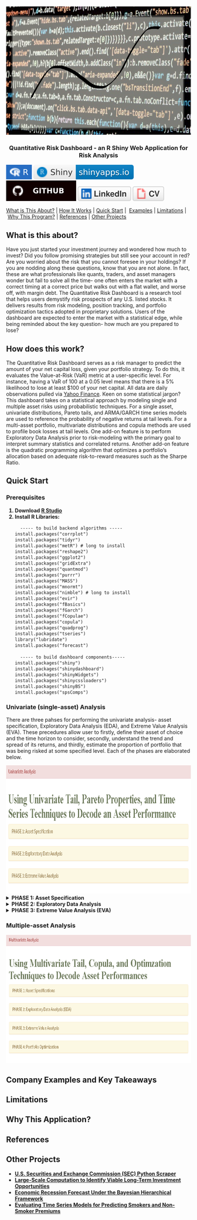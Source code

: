 <p align="center">
  <a href="" rel="noopener"></a>
  <img src="images/banner2.png" alt='home' width='750' height='350' >
</p>
  
<h3  align='center'> Quantitative Risk Dashboard - an R Shiny Web Application for Risk Analysis</h3>

[![Setup Automated](/images/R.svg)](https://www.r-project.org/)
[![Setup Automated](/images/RShiny.svg)](https://www.rstudio.com/products/shiny/)
<br/>
[![Setup Automated](/images/github.svg)](https://github.com/lykjohn)
[![Setup Automated](/images/linkedin.svg)](https://www.linkedin.com/in/lykjohn)
[![Setup Automated](/images/cv.svg)](https://github.com/lykjohn/Resume/blob/main/Resume.pdf)

[What is This About?](#about)&nbsp;|&nbsp;[How It Works](#how_it_works)&nbsp;|&nbsp;[Quick Start](#quick_start)&nbsp;|&nbsp; [Examples](#examples)&nbsp;|&nbsp;[Limitations](#limitations)&nbsp;|&nbsp;[Why This Program?](#differences)&nbsp;|&nbsp;[References](#references)&nbsp;|&nbsp;[Other Projects](#projects)&nbsp;

## What is this about? <a name = "about"></a>
Have you just started your investment journey and wondered how much to invest? Did you follow promising strategies but still see your account in red? Are you worried about the risk that you cannot foresee in your holdings? If you are nodding along these questions, know that you are not alone. In fact, these are what professionals like quants, traders, and asset managers wonder but fail to solve all the time- one often enters the market with a correct timing at a correct price but walks out with a flat wallet, and worse off, with margin debt. The Quantitative Risk Dashboard is a research tool that helps users demystify risk prospects of any U.S. listed stocks. It delivers results from risk modeling, position tracking, and portfolio optimization tactics adopted in proprietary solutions. Users of the dashboard are expected to enter the market with a statistical edge, while being reminded about the key question- how much are you prepared to lose?

## How does this work? <a name = "how_it_works"></a>
The Quantitative Risk Dashboard serves as a risk manager to predict the amount of your net capital loss, given your portfolio strategy. To do this, it evaluates the Value-at-Risk (VaR) metric at a user-specific level. For instance, having a VaR of 100 at a 0.05 level means that there is a 5% likelihood to lose at least $100 of your net capital. All data are daily observations pulled via <a href="https://finance.yahoo.com/"> Yahoo Finance</a>. Keen on some statistical jargon? This dashboard takes on a statistical approach by modeling single and multiple asset risks using probabilistic techniques. For a single asset, univariate distributions, Pareto tails, and ARMA/GARCH time series models are used to reference the probability of negative returns at tail levels. For a multi-asset portfolio, multivariate distributions and copula methods are used to profile book losses at tail levels. One add-on feature is to perform Exploratory Data Analysis prior to risk-modeling with the primary goal to interpret summary statistics and correlated returns. Another add-on feature is the quadratic programming algorithm that optimizes a portfolio’s allocation based on adequate risk-to-reward measures such as the Sharpe Ratio. 

## Quick Start <a name = "quick_start"></a>
### Prerequisites

<ol> 
 <strong>  <li> Download <a href="https://www.rstudio.com/products/rstudio/download/"> R Studio</a> </li></strong>
 <strong> <li> Install R Libraries:</li></strong>
  
```
  ----- to build backend algorithms -----
install.packages("corrplot")
install.packages("tidyr")
install.packages("metR") # long to install
install.packages("reshape2")
install.packages("ggplot2")
install.packages("gridExtra")
install.packages("quantmod")
install.packages("purrr")
install.packages("MASS")
install.packages("mnormt")
install.packages("nimble") # long to install
install.packages("evir")
install.packages("fBasics")
install.packages("fGarch")
install.packages("fCopulae")
install.packages("copula")
install.packages("quadprog")
install.packages("tseries")
library("lubridate")
install.packages("forecast")
  
  ----- to build dashboard components-----
install.packages("shiny")
install.packages("shinydashboard")
install.packages("shinyWidgets")
install.packages("shinycssloaders")
install.packages("shinyBS")
install.packages("spsComps")
```
</ol> 

### Univariate (single-asset) Analysis
There are three pahses for performing the univariate analysis- asset specification, Exploratory Data Analysis (EDA), and Extreme Value Analysis (EVA). These precedures allow user to firstly, define their asset of choice and the time horizon to consider, secondly, understand the trend and spread of its returns, and thirdly, estimate the proportion of portfolio that was being risked at some specified level. Each of the phases are elaborated below.

<img src="images/Univariate Analysis.png" alt='Univariate Analysis' width='750' height='350'>
<details>
  <summary><strong>PHASE 1: Asset Specification <strong></summary>
  Users will specify asset ticker symbols from their asset of choice. One’s asset of choice can range from stocks, ETF, currencies, cryptocurrencies, etc., be they foreign or domestic. This is equivalent to searching up the ticker in <a href="https://finance.yahoo.com/"> Yahoo Finance</a>, clicking “Historical Data“, then setting the “Time Period”. R will then load in the resulted data from the webpage. The default unit of price data is in USD. With that in mind, user can now apply Exploratory Data Analysis (EDA) methods to the loaded data.
  <br/>
  In the following example, the user is searching up Apple's stock- with the ticker symbol AAPL, to retrieve stock data from 10/01/2019-10/01/2021.
  <img src="images/Asset Specification.png" alt='Asset Specification' width='1000' height='350'>
</details>

<details>
  <summary><strong>PHASE 2: Exploratory Data Analysis <strong></summary>
  The retrieved stock data is further delineated to only contain the asset's adjusted close price (in USD), which is the price after accounting for corporate actions such as stock-splits. EDA contains 2 steps: visualizing the asset’s empirical trends and assessing the distribution of asset return. After the process, user will develop a descriptive instinct on the the asset’s price evolution. Please see the following example for Apple’s stock over the same period as above. 
 <ul>
  <il> 
    <details>
      <summary>Time Plots:</summary> Time plots are what we use to visualize the asset’s trends. After clicking on the [Run Time Plots] button, 2 plots will be generated, demonstrating the price trend and differenced log-returns simultaneously. For the prior, trend is important in identifying the momentum and strength as price evolves. For the later, seekers for its predictability may look at the differenced log-returns, and check for stationarity- the more stationary the series, the more predictable the asset’s return. An asset's return is represented by its log-return. Log-return is used here because it has the nice arithmetic property of normalizing values.
      <img src="images/EDA-Time Plots.png" alt='EDA-Time Plots.png'>
    </details>
  </il>
  <il>  
    <details>
      <summary>Summary Statistics:</summary> How asset returns are distributed would constitute the scale of risk that the asset poses in terms of an account’s gains/losses. After clicking the [Summary Statistics] button, statistics such as the standard deviation, kurtosis, and skewness are tabulated alongside with a boxplot that highlights the 25%, 50% 75% risk thresholds. These are not for evaluating probabilstic risks just yet, but rather purposed for illustrating the spread/extremeness of the asset’s return.
  <img src="images/EDA-Summary Statistics.png" alt='EDA-Summary Statistics'>
    </details>
  </il>
 </ul>
</details>
    
<details>
  <summary><strong>PHASE 3: Extreme Value Analysis (EVA) <strong></summary>
    The goal of EVA is to seek probability distributions that best fit the tails of the asset's log returns, which in turn helps accurately model the Value-at-Risk(VaR) and Expected Shortfalls of an investment. To do this, some off-the-shelf univariate distributions are first examined, followed by Generalized Pareto Distibutions, then time-series ARMA/GARCH variants to model returns & volatilies with monitored residuals. 
   <ul>
     <il>
        <details>
          <summary>Univariate Tails:</summary>
              Here, various distribution curves- Normal, Student-t, Double-Exponential (DExp), and Generalized Error Distribution (GED)- are used to fit the log-returns of the speceified asset; qauntile-quantile plots are also used to compare the empirical tail distribution with the theoretical ones. To see these results, please hit the [Fit Histograms and QQ pLots] button. Users will select the diistribution that best fit the asset's log-returns before constructing risk models. For instance according to histograms and qqplots, the DExp and GED models seem to best fit AAPL's log-returns from 10/01/2019 to 10/01/2021.
              <br/>
              <img src="images/EVA-Univariate Tails-Hist & QQ.png" alt='EVA-Univariate Tails-Hist & QQ'>   
              <br/>
              The risk table displays the relative VaR and relative Expected Shortfall predicted by the selected models. To see these results, please hit the [Run Risk Table] button. Users can reference their risk based on the best-fitted model determined above. For instance, the DExp or GED models both predicts that an investment in AAPL's stock has a 5% probability of losing at least 3% and on average losing 5%.
              <img src="images/EVA-Univariate Tails-Risk Table.png" alt='EVA-Univariate Tails-Hist & QQ'>
        </details>
     </il>
     <il>
       <details>
            <summary>Generalized Pareto Tails:</summary>
            While risk analyses are most concerned about the accuracy of loss projections, most distributions fail to capture the tail probabilities of an asset's log-returns. This is why the Generalized Pareto Distribution (GPD) is designed, to be fitted to exceedances over a threshold. After specifying a risk level, users have the option to click the [Run ECDF Plots] button to observe the zoomed in transgression of the empirical cumulative structure of the loss probabilities.
            <br/>
            <img src="images/EVA-GP Tails-ECDF Plots.png" alt='EVA-GP Tails-ECDF Plots'>
            <br/>
            Next, users can click the [Run Pareto Shape Plot] button to explore GPD's shape parameter plotted over different thresholds at different exceedances, then select the threshold at which the shape is the most stable. This is to ensure that a persistent shape estimate as for small and large sample sizes, but please note that the larger the shape parameter, the heavier the tail return, and vice versa. 
            <br/>
            <img src="images/EVA-GP Tails-Shape Plots.png" alt='EVA-GP Tails-Shape Plots'>
            <br/>
            It turns out that the shape parameter seems to be the most stable at the 0.002 threshold. Observations may vary for different users. Once the proper threshold is selected, users may specify it in the GPD threshold field. Hit the [Run Risk Table] button and 3 vizuals will be produced. The first vizual is the risk table containing the relative VaR and relative Expected Shortfall predicted by the specified GPD model. Same as DExp and GED, the GPD model predicts that an investment in AAPL's stock has a 5% probability of losing at least 3% and on average losing 5%. The second visual shows the goodness of fit of the Pareto right tail. The closer the 1-F(x) are to the line, the better the model's fit. The third visual ilustrates the stableness of the chosen threshold at the risk-level cut-off. The less fluctuation along decreasing exeedances indicates a more stable threshold. 
            <br/>
            <img src="images/EVA-GP Tails-Risk Table.png" alt='EVA-GP Tails-Risk Table'>
       </details>
     </il>
     <il>
       <details>
            <summary>GARCH Models:</summary>
            We take a time-dependent approach to model the tail values of the asset returns while accounting for volatility clustering. The default model is GARCH(1,1). This model generates data that appears to have heavy tails partly because of heteroskedasticity or the variance is going up and down such that the distribution has different scale factors. User can adjust the sigma and ARCH orders in the GARCH framework, and also add AR and MA components to form ARMA+GARCH models. If you believe that ARMA+GARCH is a better fit, then wait till you fit those models before fitting only GARCH because you will not get normally distributed residuals if you don't fit the ARMA+GARCH part correctly. User can also select model variants with Normal, Student-t, and GED innovations to draw side-by-side comparisons. After specifying these parameters, click the [Run Summary Table] button to obtain estimation and diagnostics of the selected models. Evaluate the outcomes of alpha{?} & beta{?} significances, |alpha{?}+beta{?}| term, Jarque-Bera Test, Shapiro-Wilk Test, First 3 Ljung-Box Tests, Last 3 Ljung-Box Tests, and AIC & BIC based on the diagnostic descrption (drop-down in blue). Then select the appropriate model(s) to assess their residuals.
            <br/>
            <img src="images/EVA-GARCH Models-Summary Table.png" alt='EVA-GARCH Models-Summary Table'>
            <br/>
            Volatility clustering is a phenomenon where one large swing in asset return will likely be followed by another large swing. For example, during the COVID-19 pandemic, the S&P 500 Index plummeted 15% in the first week, followed by at least a 10% drop in the next few weeks. The volatility (sigma) component in the GARCH model is coupled with white noise innovations, specifically Normal, Studnet-t, and GED with the goal of preserve the persistence of outlier values. For a given innovation, two graphs are plotted- the estimated volatilities and the estimated residuals plots. For the former, the closer the red line traces the asset returns the more persistently the volatility is captured; for the later, the more the series look like a stationary white noise, the more accuratedly the residuals are estimated.
            <br/>
            <img src="images/EVA-GARCH Models-Vol Res Est.png" alt='EVA-GARCH Models-Vol Res Est'>
            <br/>
            Res Hist & QQ here
            <br/>
            <img src="images/EVA-GARCH Models-Res Hist & QQ.png" alt='EVA-GARCH Models-Res Hist & QQ'>
            <br/>
            Res Squared ACF here
            <br/>
            <img src="images/EVA-GARCH Models-Res Squared ACF.png" alt='EVA-GARCH Models-Res Squared ACF'>
            <br/>
            Risk Table here
            <br/>
            <img src="images/EVA-GARCH Models-Risk Table.png" alt='EVA-GARCH Models-Risk Table'>
       </details>
     </il>
  </ul>
</details>

### Multiple-asset Analysis
<img src="images/Multivariate Analysis.png" alt='Multivariate Analysis' width='750' height='350'>


## Company Examples and Key Takeaways<a name = "examples"></a>

## Limitations <a name = "limitations"></a>

## Why This Application? <a name = "differences"></a>

## References <a name = "references"></a>

## Other Projects <a name = "projects"></a>
<ul>
  <li> <a href="https://github.com/lykjohn/SEC-Python-Scraper"> U.S. Securities and Exchange Commission (SEC) Python Scraper</a> </li>
  <li> <a href="https://github.com/lykjohn/Viable-Long-Term-Investment/blob/main/final_report.pdf"> Large-Scale Computation to Identify Viable Long-Term Investment Opportunities</a> </li>
  <li> <a href="https://github.com/lykjohn/Bayesian-Recession-Forecast/blob/master/bayesian_recession_report.pdf"> Economic Recession Forecast Under the Bayesian Hierarchical Framework</a> </li>
  <li> <a href="https://github.com/lykjohn/Time-Series-Insurace-Premium/blob/master/premium_modeling_report.pdf"> Evaluating Time Series Models for Predicting Smokers and Non-Smoker Premiums</a> </li>
</ul>
